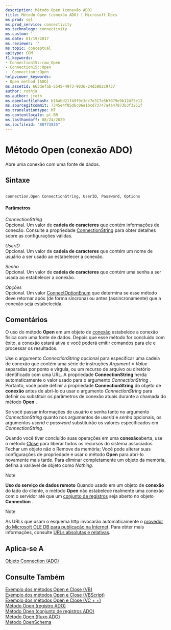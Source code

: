 ```yaml
---
description: Método Open (conexão ADO)
title: Método Open (conexão ADO) | Microsoft Docs
ms.prod: sql
ms.prod_service: connectivity
ms.technology: connectivity
ms.custom: ''
ms.date: 01/19/2017
ms.reviewer: ''
ms.topic: conceptual
apitype: COM
f1_keywords:
- Connection15::raw_Open
- Connection15::Open
- _Connection::Open
helpviewer_keywords:
- Open method [ADO]
ms.assetid: 663defab-5545-4973-9036-24d5882c9737
author: rothja
ms.author: jroth
ms.openlocfilehash: b16abd21f49f9c3dc7e317e5b7079e9b124f5e12
ms.sourcegitcommit: 7345e4f05d6c06e1bcd73747a4a47873b3f3251f
ms.translationtype: MT
ms.contentlocale: pt-BR
ms.lasthandoff: 08/24/2020
ms.locfileid: "88773835"
---
```

# <a name="open-method-ado-connection"></a>Método Open (conexão ADO)
Abre uma conexão com uma fonte de dados.  
  
## <a name="syntax"></a>Sintaxe  
  
```  
  
connection.Open ConnectionString, UserID, Password, Options  
```  
  
#### <a name="parameters"></a>Parâmetros  
 *ConnectionString*  
 Opcional. Um valor de **cadeia de caracteres** que contém informações de conexão. Consulte a propriedade [ConnectionString](./connectionstring-property-ado.md) para obter detalhes sobre as configurações válidas.  
  
 *UserID*  
 Opcional. Um valor de **cadeia de caracteres** que contém um nome de usuário a ser usado ao estabelecer a conexão.  
  
 *Senha*  
 Opcional. Um valor de **cadeia de caracteres** que contém uma senha a ser usada ao estabelecer a conexão.  
  
 *Opções*  
 Opcional. Um valor [ConnectOptionEnum](./connectoptionenum.md) que determina se esse método deve retornar após (de forma síncrona) ou antes (assincronamente) que a conexão seja estabelecida.  
  
## <a name="remarks"></a>Comentários  
 O uso do método **Open** em um objeto de [conexão](./connection-object-ado.md) estabelece a conexão física com uma fonte de dados. Depois que esse método for concluído com êxito, a conexão estará ativa e você poderá emitir comandos para ele e processar os resultados.  
  
 Use o argumento *ConnectionString* opcional para especificar uma cadeia de conexão que contém uma série de instruções *Argument* *= Value* separadas por ponto e vírgula, ou um recurso de arquivo ou diretório identificado com uma URL. A propriedade **ConnectionString** herda automaticamente o valor usado para o argumento *ConnectionString* . Portanto, você pode definir a propriedade **ConnectionString** do objeto de **conexão** antes de abri-lo ou usar o argumento *ConnectionString* para definir ou substituir os parâmetros de conexão atuais durante a chamada do método **Open** .  
  
 Se você passar informações de usuário e senha tanto no argumento *ConnectionString* quanto nos argumentos de *userid* e *senha* opcionais, os argumentos *userid* e *password* substituirão os valores especificados em *ConnectionString*.  
  
 Quando você tiver concluído suas operações em uma **conexão**aberta, use o método [Close](./close-method-ado.md) para liberar todos os recursos do sistema associados. Fechar um objeto não o Remove da memória; Você pode alterar suas configurações de propriedade e usar o método **Open** para abri-lo novamente mais tarde. Para eliminar completamente um objeto da memória, defina a variável de objeto como *Nothing*.  
  
> [!NOTE]
>  **Uso do serviço de dados remoto** Quando usado em um objeto de **conexão** do lado do cliente, o método **Open** não estabelece realmente uma conexão com o servidor até que um [conjunto de registros](./recordset-object-ado.md) seja aberto no objeto **Connection** .  
  
> [!NOTE]
>  As URLs que usam o esquema http invocarão automaticamente o [provedor do Microsoft OLE DB para publicação na Internet](../../guide/appendixes/microsoft-ole-db-provider-for-internet-publishing.md). Para obter mais informações, consulte [URLs absolutas e relativas](../../guide/data/absolute-and-relative-urls.md).  
  
## <a name="applies-to"></a>Aplica-se A  
 [Objeto Connection (ADO)](./connection-object-ado.md)  
  
## <a name="see-also"></a>Consulte Também  
 [Exemplo dos métodos Open e Close (VB)](./open-and-close-methods-example-vb.md)   
 [Exemplo dos métodos Open e Close (VBScript)](./open-and-close-methods-example-vbscript.md)   
 [Exemplo dos métodos Open e Close (VC + +)](./open-and-close-methods-example-vc.md)   
 [Método Open (registro ADO)](./open-method-ado-record.md)   
 [Método Open (conjunto de registros ADO)](./open-method-ado-recordset.md)   
 [Método Open (fluxo ADO)](./open-method-ado-stream.md)   
 [Método OpenSchema](./openschema-method.md)